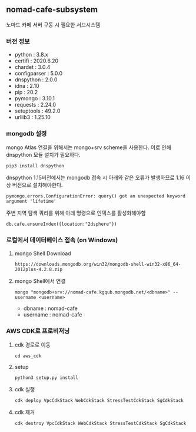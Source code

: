 ## nomad-cafe-subsystem
노마드 카페 서버 구동 시 필요한 서브시스템

### 버전 정보

- python : 3.8.x
- certifi	: 2020.6.20
- chardet	: 3.0.4
- configparser : 	5.0.0
- dnspython	: 2.0.0
- idna	: 2.10
- pip	: 20.2
- pymongo	: 3.10.1
- requests : 2.24.0
- setuptools : 	49.2.0
- urllib3 : 1.25.10

### mongodb 설정
mongo Atlas 연결을 위해서는 mongo+srv scheme을 사용한다. 이로 인해 dnspython 모듈 설치가 필요하다.
```
pip3 install dnspython
```
dnspython 1.15버전에서는 mongodb 접속 시 아래와 같은 오류가 발생하므로 1.16 이상 버전으로 설치해야한다.
```
pymongo.errors.ConfigurationError: query() got an unexpected keyword argument 'lifetime'
```
주변 지역 탐색 쿼리를 위해 아래 명령으로 인덱스를 활성화해야함
```
db.cafe.ensureIndex({location:"2dsphere"})
```

### 로컬에서 데이터베이스 접속 (on Windows)
1. mongo Shell Download
    ```
    https://downloads.mongodb.org/win32/mongodb-shell-win32-x86_64-2012plus-4.2.8.zip
    ```
2. mongo Shell에서 연결
    ```
    mongo "mongodb+srv://nomad-cafe.kgqub.mongodb.net/<dbname>" --username <username>
    ```
    - dbname : nomad-cafe
    - username : nomad-cafe
    
### AWS CDK로 프로비저닝
1. cdk 경로로 이동
    ```buildoutcfg
    cd aws_cdk
    ```
2. setup
    ```buildoutcfg
    python3 setup.py install
    ```
3. cdk 실행
    ```buildoutcfg
    cdk deploy VpcCdkStack WebCdkStack StressTestCdkStack SgCdkStack
    ```
4. cdk 제거
    ```buildoutcfg
    cdk destroy VpcCdkStack WebCdkStack StressTestCdkStack SgCdkStack
    ```